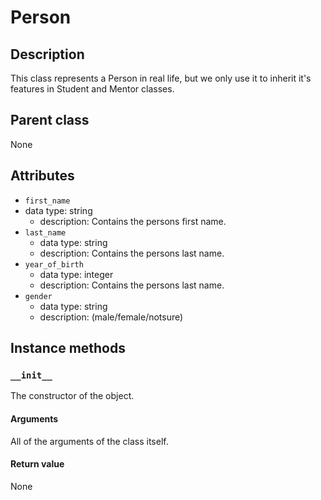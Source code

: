# Person

## Description
This class represents a Person in real life, but we only use it to inherit it's features in Student and Mentor classes.

## Parent class
None

## Attributes

* ```first_name```
* data type: string
  * description: Contains the persons first name.
* ```last_name```
  * data type: string
  * description: Contains the persons last name.
* ```year_of_birth```
  * data type: integer
  * description: Contains the persons last name.
* ```gender```
  * data type: string
  * description: (male/female/notsure)

## Instance methods

### ```__init__```
The constructor of the object.

#### Arguments
All of the arguments of the class itself.

#### Return value
None